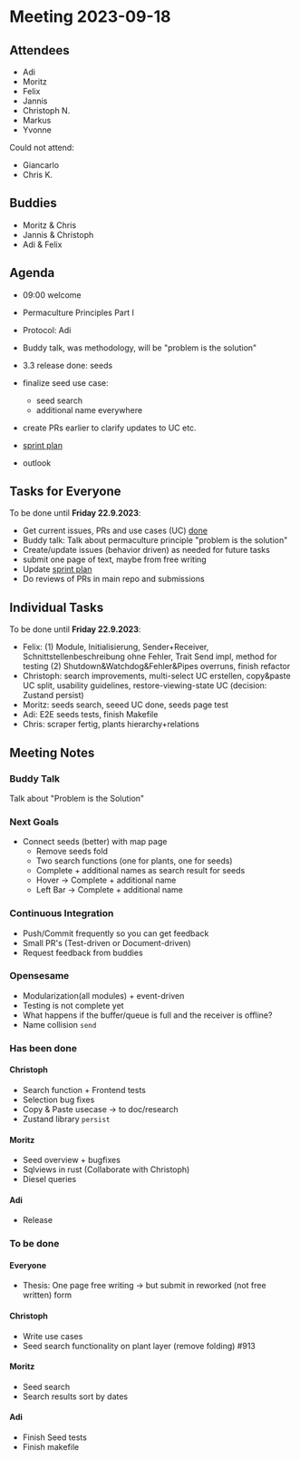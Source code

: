 # Meeting 2023-09-18

## Attendees

- Adi
- Moritz
- Felix
- Jannis
- Christoph N.
- Markus
- Yvonne

Could not attend:

- Giancarlo
- Chris K.

## Buddies

- Moritz & Chris
- Jannis & Christoph
- Adi & Felix

## Agenda

- 09:00 welcome
- Permaculture Principles Part I
- Protocol: Adi
- Buddy talk, was methodology, will be "problem is the solution"
- 3.3 release done: seeds
- finalize seed use case:
  - seed search
  - additional name everywhere
- create PRs earlier to clarify updates to UC etc.

- [sprint plan](https://github.com/orgs/ElektraInitiative/projects/4/)
- outlook

## Tasks for Everyone

To be done until **Friday 22.9.2023**:

- Get current issues, PRs and use cases (UC) [done](../usecases/README.md)
- Buddy talk: Talk about permaculture principle "problem is the solution"
- Create/update issues (behavior driven) as needed for future tasks
- submit one page of text, maybe from free writing
- Update [sprint plan](https://github.com/orgs/ElektraInitiative/projects/4/)
- Do reviews of PRs in main repo and submissions

## Individual Tasks

To be done until **Friday 22.9.2023**:

- Felix: (1) Module, Initialisierung, Sender+Receiver, Schnittstellenbeschreibung ohne Fehler, Trait Send impl, method for testing (2) Shutdown&Watchdog&Fehler&Pipes overruns, finish refactor
- Christoph: search improvements, multi-select UC erstellen, copy&paste UC split, usability guidelines, restore-viewing-state UC (decision: Zustand persist)
- Moritz: seeds search, seeed UC done, seeds page test
- Adi: E2E seeds tests, finish Makefile
- Chris: scraper fertig, plants hierarchy+relations

## Meeting Notes

### Buddy Talk

Talk about "Problem is the Solution"

### Next Goals

- Connect seeds (better) with map page
  - Remove seeds fold
  - Two search functions (one for plants, one for seeds)
  - Complete + additional names as search result for seeds
  - Hover -> Complete + additional name
  - Left Bar -> Complete + additional name

### Continuous Integration

- Push/Commit frequently so you can get feedback
- Small PR's (Test-driven or Document-driven)
- Request feedback from buddies

### Opensesame

- Modularization(all modules) + event-driven
- Testing is not complete yet
- What happens if the buffer/queue is full and the receiver is offline?
- Name collision `send`

### Has been done

#### Christoph

- Search function + Frontend tests
- Selection bug fixes
- Copy & Paste usecase -> to doc/research
- Zustand library `persist`

#### Moritz

- Seed overview + bugfixes
- Sqlviews in rust (Collaborate with Christoph)
- Diesel queries

#### Adi

- Release

### To be done

#### Everyone

- Thesis: One page free writing -> but submit in reworked (not free written) form

#### Christoph

- Write use cases
- Seed search functionality on plant layer (remove folding) #913

#### Moritz

- Seed search
- Search results sort by dates

#### Adi

- Finish Seed tests
- Finish makefile
